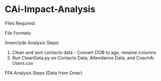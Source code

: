 # CAi-Impact-Analysis

Files Required:

File Formats:

Inverclyde Analysis Steps:
1. Clean and sort contacts data - Convert DOB to age, rename columns
2. Run CleanData.py on Contacts Data, Attendance Data, and CoachAi Users.csv

FFA Analysis Steps (Data from Omer)



